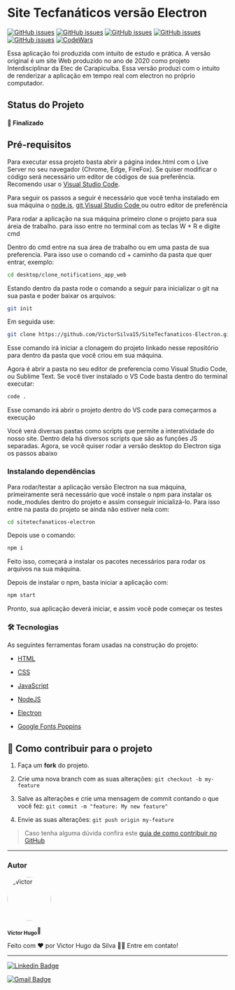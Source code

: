 # Site Tecfanáticos versão Electron

<a  href="https://developer.mozilla.org/pt-BR/docs/Web/HTML"  target="blank"><img  alt="GitHub issues"  src="https://img.shields.io/static/v1?label=tech&message=HTML5&color=E34F26&style=for-the-badge&logo=HTML5"></a> <a  href="https://developer.mozilla.org/pt-BR/docs/Web/CSS"  target="blank"><img  alt="GitHub issues"  src="https://img.shields.io/static/v1?label=tech&message=CSS3&color=1572B6&style=for-the-badge&logo=CSS3"></a> <a  href="https://developer.mozilla.org/pt-BR/docs/Web/JavaScript"  target="blank"><img  alt="GitHub issues"  src="https://img.shields.io/static/v1?label=tech&message=JavaScript&color=F7DF1E&style=for-the-badge&logo=JavaScript"></a> <a  href="https://www.electronjs.org/"  target="blank"><img  alt="GitHub issues"  src="https://img.shields.io/static/v1?label=tech&message=Electron&color=47848F&style=for-the-badge&logo=electron"></a> <a  href="https://nodejs.org/en/"  target="blank"><img  alt="GitHub issues"  src="https://img.shields.io/static/v1?label=tech&message=NodeJs&color=339933&style=for-the-badge&logo=node.js"></a> <a  href="https://www.codewars.com/users/Victor%20Hugo%20da%20Silva"  target="blank"><img  alt="CodeWars"  src="https://img.shields.io/static/v1?label=Follow&message=CodeWars&color=B1361E&style=for-the-badge&logo=codewars"></a>

Essa aplicação foi produzida com intuito de estudo e prática. A versão original é um site Web produzido no ano de 2020 como projeto Interdisciplinar da Etec de Carapicuíba. Essa versão produzi com o intuito de renderizar a aplicação em tempo real com electron no próprio computador.

<h2>Status do Projeto</h2>

<h4> 🚀 Finalizado </h4>

<h2>Pré-requisitos</h2>

<p>Para executar essa projeto basta abrir a página index.html com o Live Server no seu navegador (Chrome, Edge, FireFox). Se quiser modificar o código será necessário um editor de códigos de sua preferência. Recomendo usar o <a  href="https://code.visualstudio.com/download"  alt="VS Code">Visual Studio Code</a>.</p>

<p>Para seguir os passos a seguir é necessário que você tenha instalado em sua máquina o <a  href="https://nodejs.org/en/"  alt="Link do Node.js">node.js</a>, <a  href="https://git-scm.com/downloads"  alt="Link do Git">git</a>,<a  href="https://code.visualstudio.com/download"  alt="Link do Visual Studio Code">Visual Studio Code </a> ou outro editor de preferência </p>

<p>Para rodar a aplicação na sua máquina primeiro clone o projeto para sua áreia de trabalho. para isso entre no terminal com as teclas W + R e digite cmd</p>

<p>Dentro do cmd entre na sua área de trabalho ou em uma pasta de sua preferencia. Para isso use o comando cd + caminho da pasta que quer entrar, exemplo:</p>

```bash
cd desktop/clone_notifications_app_web
```

<p>Estando dentro da pasta rode o comando a seguir para inicializar o git na sua pasta e poder baixar os arquivos:</p>

```bash
git init
```

<p>Em seguida use: </p>

```bash
git clone https://github.com/VictorSilva15/SiteTecfanaticos-Electron.git
```

<p>Esse comando irá iniciar a clonagem do projeto linkado nesse repositório para dentro da pasta que você criou em sua máquina.</p>

<p>Agora é abrir a pasta no seu editor de preferencia como Visual Studio Code, ou Sublime Text. Se você tiver instalado o VS Code basta dentro do terminal executar: </p>

```bash
code .
```

<p>Esse comando irá abrir o projeto dentro do VS code para começarmos a execução</p>

Você verá diversas pastas como scripts que permite a interatividade do nosso site. Dentro dela há diversos scripts que são as funções JS separadas. Agora, se você quiser rodar a versão desktop do Electron siga os passos abaixo</p>

<h3>Instalando dependências</h3>

<p>Para rodar/testar a aplicação versão Electron na sua máquina, primeiramente será necessário que você instale o npm para instalar os node_modules dentro do projeto e assim conseguir inicializá-lo. Para isso entre na pasta do projeto se ainda não estiver nela com: </p>

```bash
cd sitetecfanaticos-electron
```

<p>Depois use o comando:</p>

```bash
npm i
```

<p>Feito isso, começará a instalar os pacotes necessários para rodar os arquivos na sua máquina. </p>

<p>Depois de instalar o npm, basta iniciar a aplicação com:</p>

```bash
npm start
```

<p>Pronto, sua aplicação deverá iniciar, e assim você pode começar os testes</p>

### 🛠 Tecnologias

As seguintes ferramentas foram usadas na construção do projeto:

- [HTML](https://developer.mozilla.org/pt-BR/docs/Web/html)

- [CSS](https://developer.mozilla.org/pt-BR/docs/Web/css)

- [JavaScript](https://developer.mozilla.org/pt-BR/docs/Web/JavaScript)

- [NodeJS](https://nodejs.org/en/)

- [Electron](https://www.electronjs.org/)

- [Google Fonts Poppins](https://fonts.google.com/specimen/Poppins?query=Popp)

## 💪 Como contribuir para o projeto

1. Faça um **fork** do projeto.

2. Crie uma nova branch com as suas alterações: `git checkout -b my-feature`

3. Salve as alterações e crie uma mensagem de commit contando o que você fez: `git commit -m "feature: My new feature"`

4. Envie as suas alterações: `git push origin my-feature`

> Caso tenha alguma dúvida confira este [guia de como contribuir no GitHub](./CONTRIBUTING.md)

---

### Autor

<img  style="border-radius: 50%;"  src="https://avatars.githubusercontent.com/u/70340221?v=4"  width="100px;"  alt="Victor"/>
  
<sub><b>Victor Hugo</b></sub>🚀

Feito com ❤️ por Victor Hugo da Silva 👋🏽 Entre em contato!

---

[![Linkedin Badge](https://img.shields.io/badge/-Victor-blue?style=flat-square&logo=Linkedin&logoColor=white&link=https://www.linkedin.com/in/tgmarinho/)](https://www.linkedin.com/in/victor-silva-9485021b2/)

[![Gmail Badge](https://img.shields.io/badge/-victor470hugo@gmail.com-c14438?style=flat-square&logo=Gmail&logoColor=white&link=mailto:tgmarinho@gmail.com)](mailto:victor470hugo@gmail.com)

